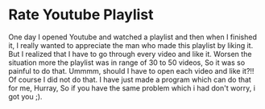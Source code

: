 # Rate Youtube Playlist
One day I opened Youtube and watched a playlist and then when I finished it, I really wanted to appreciate the man who made this playlist by liking it.
But I realized that I have to go through every video and like it. Worsen the situation more the playlist was in range of 30 to 50 videos, So it was so painful to do that.
Ummmm, should I have to open each video and like it?!!
Of course I did not do that. I have just made a program which can do that for me, Hurray, So if you have the same problem which i had don't worry, i got you ;).


